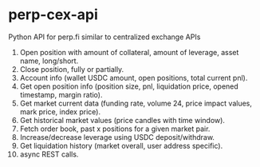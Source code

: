 # perp-cex-api

Python API for perp.fi similar to centralized exchange APIs

1. Open position with amount of collateral, amount of leverage, asset name, long/short.
2. Close position, fully or partially.
3. Account info (wallet USDC amount, open positions, total current pnl).
4. Get open position info (position size, pnl, liquidation price, opened timestamp, margin ratio).
5. Get market current data (funding rate, volume 24, price impact values, mark price, index price).
6. Get historical market values (price candles with time window).
7. Fetch order book, past x positions for a given market pair.
8. Increase/decrease leverage using USDC deposit/withdraw.
9. Get liquidation history (market overall, user address specific).
10. async REST calls.
